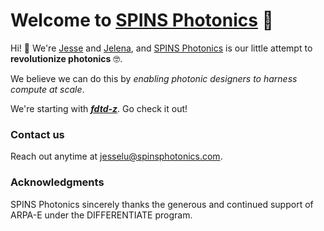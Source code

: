 # Welcome to [SPINS Photonics](spinsphotonics.com) 💫

Hi! 👋 We're [Jesse](https://scholar.google.com/citations?user=zYN5iqMAAAAJ&hl=en) and [Jelena](http://web.stanford.edu/~jela/),
and [SPINS Photonics](spinsphotonics.com) is our little attempt to **revolutionize photonics** 🤓.

We believe we can do this by *enabling photonic designers to harness compute at scale*.

We're starting with [***fdtd-z***](https://github.com/spinsphotonics/fdtdz). Go check it out!

### Contact us

Reach out anytime at jesselu@spinsphotonics.com.

### Acknowledgments

SPINS Photonics sincerely thanks the generous and continued support of ARPA-E under the DIFFERENTIATE program.
